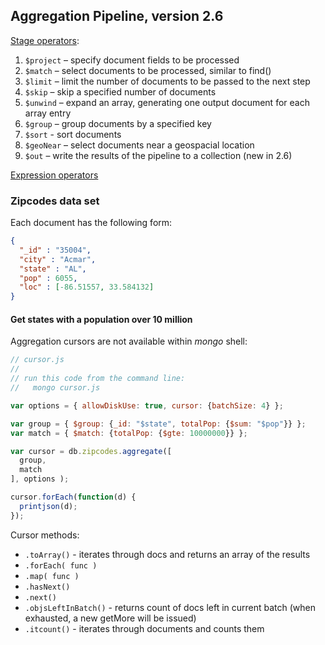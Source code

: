 ## Aggregation Pipeline, version 2.6

[Stage operators](http://docs.mongodb.org/manual/reference/operator/aggregation/):

1. `$project` – specify document fields to be processed
1. `$match` – select documents to be processed, similar to find()
1. `$limit` – limit the number of documents to be passed to the next step
1. `$skip` – skip a specified number of documents
1. `$unwind` – expand an array, generating one output document for each array entry
1. `$group` – group documents by a specified key
1. `$sort` - sort documents
1. `$geoNear` – select documents near a geospacial location
1. `$out` – write the results of the pipeline to a collection (new in 2.6)

[Expression operators](http://docs.mongodb.org/manual/reference/operator/aggregation/#expression-operators)

### Zipcodes data set

Each document has the following form:

```json
{
  "_id" : "35004",
  "city" : "Acmar",
  "state" : "AL",
  "pop" : 6055,
  "loc" : [-86.51557, 33.584132]
}
```

#### Get states with a population over 10 million

Aggregation cursors are not available within *mongo* shell:

```js
// cursor.js
//
// run this code from the command line:
//   mongo cursor.js

var options = { allowDiskUse: true, cursor: {batchSize: 4} };

var group = { $group: {_id: "$state", totalPop: {$sum: "$pop"}} };
var match = { $match: {totalPop: {$gte: 10000000}} };

var cursor = db.zipcodes.aggregate([
  group,
  match
], options );

cursor.forEach(function(d) {
  printjson(d);
});
```

Cursor methods:

* `.toArray()` - iterates through docs and returns an array of the results
* `.forEach( func )`
* `.map( func )`
* `.hasNext()`
* `.next()`
* `.objsLeftInBatch()` - returns count of docs left in current batch
  (when exhausted, a new getMore will be issued)
* `.itcount()` - iterates through documents and counts them
